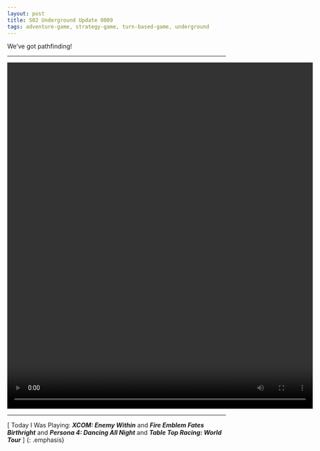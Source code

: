 ```yaml
---
layout: post
title: 502 Underground Update 0009
tags: adventure-game, strategy-game, turn-based-game, underground
---
```

We’ve got pathfinding!

---

<video class="img-contain" width="704" height="796" controls>
  <source src="/img/games/502_Underground_Update_0009.mov" type="video/mp4">
  Your browser does not support the video tag.
</video>

---

[ Today I Was Playing: ***XCOM: Enemy Within*** and ***Fire Emblem Fates Birthright*** and ***Persona 4: Dancing All Night*** and ***Table Top Racing: World Tour*** ]
{: .emphasis}